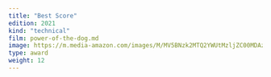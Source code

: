 ```yaml
---
title: "Best Score"
edition: 2021
kind: "technical"
film: power-of-the-dog.md
image: https://m.media-amazon.com/images/M/MV5BNzk2MTQ2YWUtMzljZC00MDAzLWE4YmYtNDVhMzk5YWYwZGE2XkEyXkFqcGdeQXVyMDM2NDM2MQ@@._V1_FMjpg_UX1024_.jpg
type: award
weight: 12
---
```

